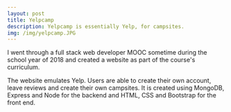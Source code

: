 ```yaml
---
layout: post
title: Yelpcamp
description: Yelpcamp is essentially Yelp, for campsites.
img: /img/yelpcamp.JPG
---
```


I went through a full stack web developer MOOC sometime during the school year of 2018 and created a website as part of the course's curriculum.

The website emulates Yelp. Users are able to create their own account, leave reviews and create their own campsites. It is created using MongoDB, Express and Node for the backend and HTML, CSS and Bootstrap for the front end.


<!-- <div class="img_row">
	<a href = "https://yelpcamp-ysoo.herokuapp.com"><img class="col three" src="{{ site.baseurl }}/img/page.JPG" title="example image"/></a>
</div>
<div class="col three caption">
	This is a page from Yelpcamp. Click on the picture to be redirected to a herokuapp hosting the website.
</div> -->
